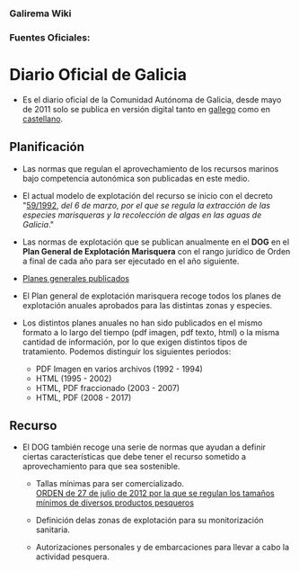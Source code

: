 ### Galirema Wiki

### Fuentes Oficiales:

# Diario Oficial de Galicia

* Es el diario oficial de la Comunidad Autónoma de Galicia, desde mayo de 2011 solo se publica en versión digital tanto en [gallego](http://www.xunta.es/diario-oficial-galicia/Welcome.do?lang=gl) como en [castellano](http://www.xunta.es/diario-oficial-galicia/Welcome.do?lang=es).

## Planificación

* Las normas que regulan el aprovechamiento de los recursos marinos bajo competencia autonómica son publicadas en este medio.

* El actual modelo de explotación del recurso se inicio con el decreto "[59/1992,](http://www.xunta.es/dog/Publicados/1992/19920316/Anuncio627E_es.pdf) _del 6 de marzo, por el que se regula la extracción de las especies marisqueras y la recolección de algas en las aguas de Galicia_." 

* Las normas de explotación que se publican anualmente en el __DOG__  en el __Plan General de Explotación Marisquera__ con el rango jurídico de Orden a final de cada año para ser ejecutado en el año siguiente.

* [Planes generales publicados](https://github.com/galirema/galirema/blob/master/indicePlanesPublicados-ES.md)

* El Plan general de explotación marisquera recoge todos los planes de explotación anuales aprobados para las distintas zonas y especies. 

* Los distintos planes anuales no han sido publicados en el mismo formato a lo largo del tiempo (pdf imagen, pdf texto, html) o la misma cantidad de información, por lo que exigen distintos tipos de tratamiento. Podemos distinguir los siguientes periodos:
    * PDF Imagen en varios archivos (1992 - 1994)
    * HTML (1995 - 2002)
    * HTML, PDF fraccionado (2003 - 2007)
    * HTML, PDF (2008 - 2017)


## Recurso

* El DOG también recoge una serie de normas que ayudan a definir ciertas características que debe tener el recurso sometido a aprovechamiento para que sea sostenible.

    * Tallas mínimas para ser comercializado.  
    [ORDEN de 27 de julio de 2012 por la que se regulan los tamaños mínimos de diversos productos pesqueros](http://www.galiciamarineira.info/content/orden-de-27-de-julio-de-2012-por-la-que-se-regulan-los-tama%C3%B1os-m%C3%ADnimos-de-diversos-productos)

    * Definición delas zonas de explotación para su monitorización sanitaria.

    + Autorizaciones personales y de embarcaciones para llevar a cabo la actividad pesquera.

